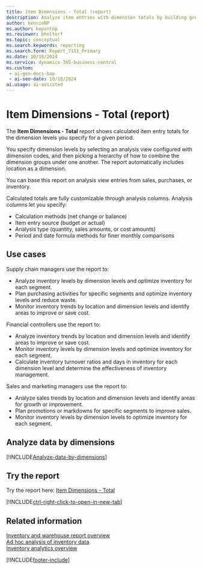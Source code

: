 ```yaml
---
title: Item Dimensions - Total (report)
description: Analyze item entries with dimension totals by building groups of dimensions for combinations of dimension values. View a calculated total based on columns you define. For example, net change, balance at date, and actual vs. budget.
author: kennieNP
ms.author: kepontop
ms.reviewer: bholtorf
ms.topic: conceptual
ms.search.keywords: reporting
ms.search.form: Report_7151_Primary
ms.date: 10/18/2024
ms.service: dynamics-365-business-central
ms.custom:
 - ai-gen-docs-bap
 - ai-seo-date: 10/18/2024
ai.usage: ai-assisted
---
```


# Item Dimensions - Total (report)

The **Item Dimensions - Total** report shows calculated item entry totals for the dimension levels you specify for a given period.

You specify dimension levels by selecting an analysis view configured with dimension codes, and then picking a hierarchy of how to combine the dimension groups under one another. The report automatically includes location as a dimension.

You can base this report on analysis view entries from sales, purchases, or inventory.

Calculated totals are fully customizable through analysis columns. Analysis columns let you specify:

* Calculation methods (net change or balance)
* Item entry source (budget or actual)
* Analysis type (quantity, sales amounts, or cost amounts)
* Period and date formula methods for finer monthly comparisons

## Use cases

<!-- 
Prompt

Below is a report in an ERP system. Provide 3-4 use cases for different personas working with inventory.
Format like this:    
  
As a <persona>, use the report to    
* use case 1  
* use case 2    

Do not capitalize the persona names. 

## Report description


### What the report does
Shows calculated item entry totals for dimension levels specified by the user, for a given date period.

Dimension levels are specified by selecting an analysis view configured with dimension codes, then picking a hierarchy of how the dimension groups are grouped under one another. Location is automatically included as a dimension.

This report can be based on analysis view entries from either sales, purchase or inventory areas.

Calculated totals are fully customisable through the adoption of Analysis Columns, which provides ability to specify calculation methods (net change or balance), item entry source (budget or actual), analysis type (quantity, sales amounts or cost amounts) and even period/date formula methods for finer month comparison controls.

### Use cases
Analyse your item entries with dimension totals by building a grouping of dimensions for each permutation of dimension values, and view a calculated total based on user defined columns (i.e. net change, balance at date, actual vs budget)

Please include your data sources and URLs

-->

Supply chain managers use the report to:

* Analyze inventory levels by dimension levels and optimize inventory for each segment.
* Plan purchasing activities for specific segments and optimize inventory levels and reduce waste.
* Monitor inventory trends by location and dimension levels and identify areas to improve or save cost.

Financial controllers use the report to:

* Analyze inventory trends by location and dimension levels and identify areas to improve or save cost.
* Monitor inventory levels by dimension levels and optimize inventory for each segment.
* Calculate inventory turnover ratios and days in inventory for each dimension level and determine the effectiveness of inventory management.

Sales and marketing managers use the report to:

* Analyze sales trends by location and dimension levels and identify areas for growth or improvement.
* Plan promotions or markdowns for specific segments to improve sales.
* Monitor inventory levels by dimension levels to optimize inventory for each segment.

## Analyze data by dimensions

[!INCLUDE[Analyze-data-by-dimensions](../includes/analyze-data-by-dimensions-report-include.md)]

## Try the report

Try the report here: [Item Dimensions - Total](https://businesscentral.dynamics.com?report=7151)

[!INCLUDE[ctrl-right-click-to-open-in-new-tab](../includes/ctrl-right-click-to-open-in-new-tab.md)]

## Related information

[Inventory and warehouse report overview](../inventory-WMS-reports.md)  
[Ad hoc analysis of inventory data](../ad-hoc-analysis-inventory.md)  
[Inventory analytics overview](../inventory-analytics-overview.md)  

[!INCLUDE[footer-include](../includes/footer-banner.md)]